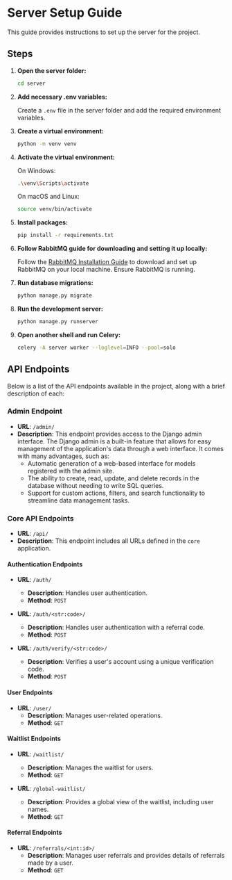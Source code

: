 # Server Setup Guide

This guide provides instructions to set up the server for the project.

## Steps

1. **Open the server folder:**

    ```sh
    cd server
    ```

2. **Add necessary .env variables:**

    Create a `.env` file in the server folder and add the required environment variables.

3. **Create a virtual environment:**

    ```sh
    python -m venv venv
    ```

4. **Activate the virtual environment:**

    On Windows:
    
    ```sh
    .\venv\Scripts\activate
    ```

    On macOS and Linux:
    
    ```sh
    source venv/bin/activate
    ```

5. **Install packages:**

    ```sh
    pip install -r requirements.txt
    ```

6. **Follow RabbitMQ guide for downloading and setting it up locally:**

    Follow the [RabbitMQ Installation Guide](https://www.rabbitmq.com/download.html) to download and set up RabbitMQ on your local machine. Ensure RabbitMQ is running.

7. **Run database migrations:**

    ```sh
    python manage.py migrate
    ```

8. **Run the development server:**

    ```sh
    python manage.py runserver
    ```

9. **Open another shell and run Celery:**

    ```sh
    celery -A server worker --loglevel=INFO --pool=solo
    ```

## API Endpoints

Below is a list of the API endpoints available in the project, along with a brief description of each:

### Admin Endpoint

- **URL**: `/admin/`
- **Description**: This endpoint provides access to the Django admin interface. The Django admin is a built-in feature that allows for easy management of the application's data through a web interface. It comes with many advantages, such as:
  - Automatic generation of a web-based interface for models registered with the admin site.
  - The ability to create, read, update, and delete records in the database without needing to write SQL queries.
  - Support for custom actions, filters, and search functionality to streamline data management tasks.

### Core API Endpoints

- **URL**: `/api/`
- **Description**: This endpoint includes all URLs defined in the `core` application.

#### Authentication Endpoints

- **URL**: `/auth/`
  - **Description**: Handles user authentication.
  - **Method**: `POST`

- **URL**: `/auth/<str:code>/`
  - **Description**: Handles user authentication with a referral code.
  - **Method**: `POST`

- **URL**: `/auth/verify/<str:code>/`
  - **Description**: Verifies a user's account using a unique verification code.
  - **Method**: `POST`

#### User Endpoints

- **URL**: `/user/`
  - **Description**: Manages user-related operations.
  - **Method**: `GET`

#### Waitlist Endpoints

- **URL**: `/waitlist/`
  - **Description**: Manages the waitlist for users.
  - **Method**: `GET`

- **URL**: `/global-waitlist/`
  - **Description**: Provides a global view of the waitlist, including user names.
  - **Method**: `GET`

#### Referral Endpoints

- **URL**: `/referrals/<int:id>/`
  - **Description**: Manages user referrals and provides details of referrals made by a user.
  - **Method**: `GET`

